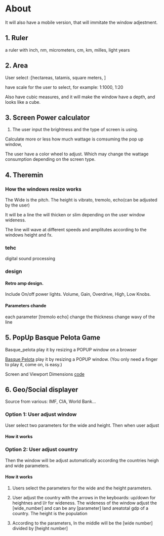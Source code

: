 # About

It will also have a mobile version, that will immitate the window adjestment.

## 1. Ruler

a ruler with inch, nm, micrometers, cm, km, milles, light years

## 2. Area

User select :[hectareas, tatamis, square meters, ]

have scale for the user to select, for example: 1:1000, 1:20

Also have cubic measures, and it will make the window have a depth, and looks like a cube.

## 3. Screen Power calculator

1. The user input the brightness and the type of screen is using.

Calculate more or less how much wattage is comsuming the pop up window,

The user have a color wheel to adjust. Which may change the wattage consumption depending on the screen type.

## 4. Theremin

### How the windows resize works

The Wide is the pitch. The height is vibrato, tremolo, echo(can be adjusted by the user)

It will be a line the will thicken or slim depending on the user window wideness.

The line will wave at different speeds and amplitutes according to the windows height and fx.

### tehc

digital sound processing

### design

#### Retro amp design.

Include On/off power lights. Volume, Gain, Overdrive, High, Low Knobs.

#### Parameters chande
each parameter [tremolo echo]
change the thickness
change wavy of the line

## 5. PopUp Basque Pelota Game

Basque_pelota  play it by resizing a POPUP window on a browser

[Basque Pelota](https://en.wikipedia.org/wiki/Basque_pelota)  play it by resizing a POPUP window.
(You only need a finger to play it, come on, is easy.)

Screen and Viewport Dimensions [code](https://codepen.io/dudleystorey/pen/pRqyoQ)

## 6. Geo/Social displayer

Source from various: IMF, CIA, World Bank...

### Option 1: User adjust window

User select two parameters for the wide and height.
Then when user adjust

#### How it works

### Option 2: User adjust country

Then the window will be adjust automatically according the countries heigh and wide parameters.

#### How it works

1. Users select the parameters for the wide and the height parameters.

2. User adjust the country with the arrows in the keyboards: up/down for heightnes and l/r for wideness. The wideness of the window adjust the [wide_number] and can be any [parameter] land areatotal gdp of a country.
The height is the population

3. According to the parameters, In the middle will be the [wide number] divided by [height number]
